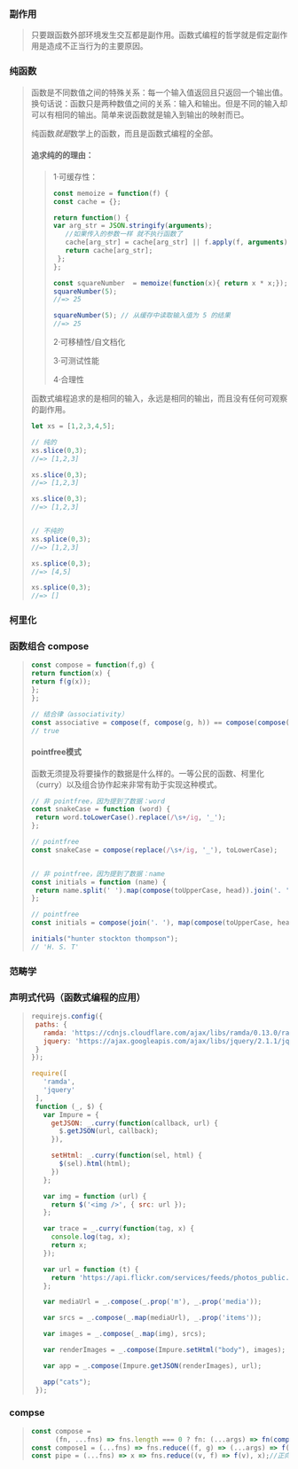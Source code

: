 ### 副作用

>只要跟函数外部环境发生交互都是副作用。函数式编程的哲学就是假定副作用是造成不正当行为的主要原因。



### 纯函数

>函数是不同数值之间的特殊关系：每一个输入值返回且只返回一个输出值。换句话说：函数只是两种数值之间的关系：输入和输出。但是不同的输入却可以有相同的输出。简单来说函数就是输入到输出的映射而已。
>
>纯函数*就是*数学上的函数，而且是函数式编程的全部。
>
>#### 追求纯的的理由：
>
>>1·可缓存性：
>>
>>```javascript
>>const memoize = function(f) {
>>const cache = {};
>>
>>return function() {
>>var arg_str = JSON.stringify(arguments);
>>    //如果传入的参数一样 就不执行函数了
>>    cache[arg_str] = cache[arg_str] || f.apply(f, arguments);
>>    return cache[arg_str];
>>	};
>>};
>>
>>const squareNumber  = memoize(function(x){ return x * x;});
>>squareNumber(5);
>>//=> 25
>>
>>squareNumber(5); // 从缓存中读取输入值为 5 的结果
>>//=> 25
>>```
>>
>>2·可移植性/自文档化
>>
>>3·可测试性能
>>
>>4·合理性
>
>函数式编程追求的是相同的输入，永远是相同的输出，而且没有任何可观察的副作用。
>
>```javascript
>let xs = [1,2,3,4,5];
>
>// 纯的
>xs.slice(0,3);
>//=> [1,2,3]
>
>xs.slice(0,3);
>//=> [1,2,3]
>
>xs.slice(0,3);
>//=> [1,2,3]
>
>
>// 不纯的
>xs.splice(0,3);
>//=> [1,2,3]
>
>xs.splice(0,3);
>//=> [4,5]
>
>xs.splice(0,3);
>//=> []
>```

### 柯里化

### 函数组合  compose

>```javascript
>const compose = function(f,g) {
>return function(x) {
>return f(g(x));
>};
>};
>
>// 结合律（associativity）
>const associative = compose(f, compose(g, h)) == compose(compose(f, g), h);
>// true
>```
>
>#### pointfree模式
>
>函数无须提及将要操作的数据是什么样的。一等公民的函数、柯里化（curry）以及组合协作起来非常有助于实现这种模式。
>
>```javascript
>// 非 pointfree，因为提到了数据：word
>const snakeCase = function (word) {
>  return word.toLowerCase().replace(/\s+/ig, '_');
>};
>
>// pointfree
>const snakeCase = compose(replace(/\s+/ig, '_'), toLowerCase);
>
>
>// 非 pointfree，因为提到了数据：name
>const initials = function (name) {
>  return name.split(' ').map(compose(toUpperCase, head)).join('. ');
>};
>
>// pointfree
>const initials = compose(join('. '), map(compose(toUpperCase, head)), split(' '));
>
>initials("hunter stockton thompson");
>// 'H. S. T'
>```
>
>

### 范畴学

### 声明式代码（函数式编程的应用）

>```javascript
>requirejs.config({
>  paths: {
>    ramda: 'https://cdnjs.cloudflare.com/ajax/libs/ramda/0.13.0/ramda.min',
>    jquery: 'https://ajax.googleapis.com/ajax/libs/jquery/2.1.1/jquery.min'
>  }
>});
>
>require([
>    'ramda',
>    'jquery'
>  ],
>  function (_, $) {
>    var Impure = {
>      getJSON: _.curry(function(callback, url) {
>        $.getJSON(url, callback);
>      }),
>
>      setHtml: _.curry(function(sel, html) {
>        $(sel).html(html);
>      })
>    };
>
>    var img = function (url) {
>      return $('<img />', { src: url });
>    };
>
>    var trace = _.curry(function(tag, x) {
>      console.log(tag, x);
>      return x;
>    });
>
>    var url = function (t) {
>      return 'https://api.flickr.com/services/feeds/photos_public.gne?tags=' + t + '&format=json&jsoncallback=?';
>    };
>
>    var mediaUrl = _.compose(_.prop('m'), _.prop('media'));
>
>    var srcs = _.compose(_.map(mediaUrl), _.prop('items'));
>
>    var images = _.compose(_.map(img), srcs);
>
>    var renderImages = _.compose(Impure.setHtml("body"), images);
>
>    var app = _.compose(Impure.getJSON(renderImages), url);
>
>    app("cats");
>  });
>```

### compse

>```javascript
>const compose =
>       (fn, ...fns) => fns.length === 0 ? fn: (...args) => fn(compose(...fns)(...args));
>const compose1 = (...fns) => fns.reduce((f, g) => (...args) => f(g(...args)));
>const pipe = (...fns) => x => fns.reduce((v, f) => f(v), x);//正向的compose
>```
>
>
>
>